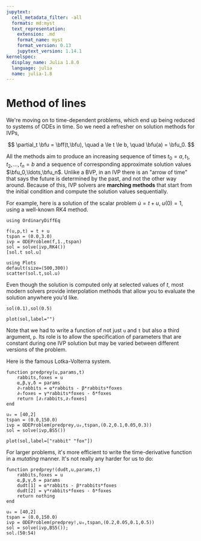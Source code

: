 ```yaml
---
jupytext:
  cell_metadata_filter: -all
  formats: md:myst
  text_representation:
    extension: .md
    format_name: myst
    format_version: 0.13
    jupytext_version: 1.14.1
kernelspec:
  display_name: Julia 1.8.0
  language: julia
  name: julia-1.8
---
```


# Method of lines

We're moving on to time-dependent problems, which end up being reduced to systems of ODEs in time. So we need a refresher on solution methods for IVPs,

$$
\partial_t \bfu = \bff(t,\bfu), \quad a \le t \le b, \quad \bfu(a) = \bfu_0. 
$$

All the methods aim to produce an increasing sequence of times $t_0=a,t_1,t_2,\ldots,t_n=b$ and a sequence of corresponding approximate solution values $\bfu_0,\ldots,\bfu_n$. Unlike a BVP, in an IVP there is an "arrow of time" that says the future is determined by the past, and not the other way around. Because of this, IVP solvers are **marching methods** that start from the initial condition and compute the solution values sequentially.

For example, here is a solution of the scalar problem $\dot{u}=t+u$, $u(0)=1$, using a well-known RK4 method.

```{code-cell}
using OrdinaryDiffEq

f(u,p,t) = t + u
tspan = (0.0,3.0)
ivp = ODEProblem(f,1.,tspan)
sol = solve(ivp,RK4())
[sol.t sol.u]
```

```{code-cell}
using Plots
default(size=(500,300))
scatter(sol.t,sol.u)
```

Even though the solution is computed only at selected values of $t$, most modern solvers provide interpolation methods that allow you to evaluate the solution anywhere you'd like.

```{code-cell}
sol(0.1),sol(0.5)
```

```{code-cell}
plot(sol,label="")
```

Note that we had to write a function of not just `u` and `t` but also a third argument, `p`. Its role is to allow the specification of parameters that are constant during one IVP solution but may be varied between different versions of the problem. 

Here is the famous Lotka-Volterra system.

```{code-cell}
function predprey(u,params,t)
    rabbits,foxes = u 
    ⍺,β,γ,δ = params
    ∂ₜrabbits = ⍺*rabbits - β*rabbits*foxes
    ∂ₜfoxes = γ*rabbits*foxes - δ*foxes
    return [∂ₜrabbits,∂ₜfoxes]
end

u₀ = [40,2]
tspan = (0.0,150.0)
ivp = ODEProblem(predprey,u₀,tspan,(0.2,0.1,0.05,0.3))
sol = solve(ivp,BS5())
```

```{code-cell}
plot(sol,label=["rabbit" "fox"])
```

For larger problems, it's more efficient to write the time-derivative function in a *mutating* manner. It's not really any harder for us to do:

```{code-cell}
function predprey!(dudt,u,params,t)
    rabbits,foxes = u 
    ⍺,β,γ,δ = params
    dudt[1] = ⍺*rabbits - β*rabbits*foxes
    dudt[2] = γ*rabbits*foxes - δ*foxes
    return nothing
end

u₀ = [40,2]
tspan = (0.0,150.0)
ivp = ODEProblem(predprey!,u₀,tspan,(0.2,0.05,0.1,0.5))
sol = solve(ivp,BS5());
sol.(50:54)
```


